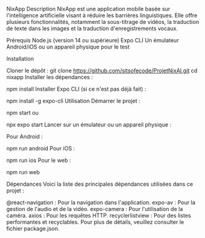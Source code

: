 NixApp
Description
NixApp est une application mobile basée sur l'intelligence artificielle visant à réduire les barrières linguistiques. Elle offre plusieurs fonctionnalités, notamment la sous-titrage de vidéos, la traduction de texte dans les images et la traduction d'enregistrements vocaux.

Prérequis
Node.js (version 14 ou supérieure)
Expo CLI
Un émulateur Android/iOS ou un appareil physique pour le test


Installation

Cloner le dépôt :
git clone  https://github.com/sitsofecode/ProjetNixAI.git
cd nixapp
Installer les dépendances :



npm install
Installer Expo CLI (si ce n'est pas déjà fait) :



npm install -g expo-cli
Utilisation
Démarrer le projet :



npm start
ou



 npx expo start
Lancer sur un émulateur ou un appareil physique :

Pour Android :


npm run android
Pour iOS :


npm run ios
Pour le web :


npm run web


Dépendances
Voici la liste des principales dépendances utilisées dans ce projet :

@react-navigation : Pour la navigation dans l'application.
expo-av : Pour la gestion de l'audio et de la vidéo.
expo-camera : Pour l'utilisation de la caméra.
axios : Pour les requêtes HTTP.
recyclerlistview : Pour des listes performantes et recyclables.
Pour plus de détails, veuillez consulter le fichier package.json.

